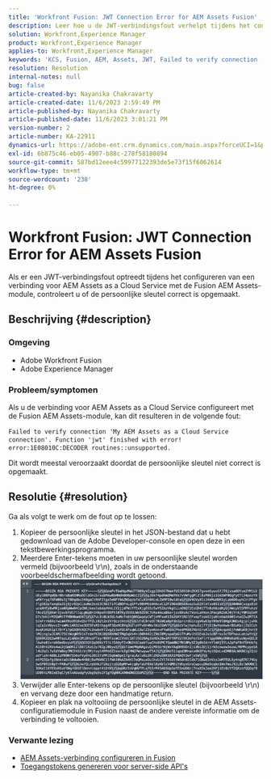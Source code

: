 ```yaml
---
title: 'Workfront Fusion: JWT Connection Error for AEM Assets Fusion'
description: Leer hoe u de JWT-verbindingsfout verhelpt tijdens het configureren van een verbinding met AEM Assets Fusion. Maak de persoonlijke sleutel correct op.
solution: Workfront,Experience Manager
product: Workfront,Experience Manager
applies-to: Workfront,Experience Manager
keywords: 'KCS, Fusion, AEM, Assets, JWT, Failed to verify connection '
resolution: Resolution
internal-notes: null
bug: false
article-created-by: Nayanika Chakravarty
article-created-date: 11/6/2023 2:59:49 PM
article-published-by: Nayanika Chakravarty
article-published-date: 11/6/2023 3:01:21 PM
version-number: 2
article-number: KA-22911
dynamics-url: https://adobe-ent.crm.dynamics.com/main.aspx?forceUCI=1&pagetype=entityrecord&etn=knowledgearticle&id=b9511e1f-b57c-ee11-8179-6045bd006295
exl-id: 6b875c46-eb05-4907-b88c-278f58180894
source-git-commit: 587bd12eee4c59977122393de5e73f15f6062614
workflow-type: tm+mt
source-wordcount: '238'
ht-degree: 0%

---
```


# Workfront Fusion: JWT Connection Error for AEM Assets Fusion


Als er een JWT-verbindingsfout optreedt tijdens het configureren van een verbinding voor AEM Assets as a Cloud Service met de Fusion AEM Assets-module, controleert u of de persoonlijke sleutel correct is opgemaakt.

## Beschrijving {#description}


### Omgeving

- Adobe Workfront Fusion
- Adobe Experience Manager


### Probleem/symptomen

Als u de verbinding voor AEM Assets as a Cloud Service configureert met de Fusion AEM Assets-module, kan dit resulteren in de volgende fout:


```
Failed to verify connection 'My AEM Assets as a Cloud Service connection'. Function 'jwt' finished with error! error:1E08010C:DECODER routines::unsupported.
```


Dit wordt meestal veroorzaakt doordat de persoonlijke sleutel niet correct is opgemaakt.


## Resolutie {#resolution}


Ga als volgt te werk om de fout op te lossen:

1. Kopieer de persoonlijke sleutel in het JSON-bestand dat u hebt gedownload van de Adobe Developer-console en open deze in een tekstbewerkingsprogramma.
2. Meerdere Enter-tekens moeten in uw persoonlijke sleutel worden vermeld (bijvoorbeeld \r\n), zoals in de onderstaande voorbeeldschermafbeelding wordt getoond.     ![](assets/3dbe4410-3d5e-ee11-be6f-6045bd006d92.png)
3. Verwijder alle Enter-tekens op de persoonlijke sleutel (bijvoorbeeld \r\n) en vervang deze door een handmatige return.
4. Kopieer en plak na voltooiing de persoonlijke sleutel in de AEM Assets-configuratiemodule in Fusion naast de andere vereiste informatie om de verbinding te voltooien.


### Verwante lezing

- [AEM Assets-verbinding configureren in Fusion](https://experienceleague.adobe.com/docs/workfront/using/adobe-workfront-fusion/fusion-apps-and-modules/aem-assets-modules.html?lang=en)
- [Toegangstokens genereren voor server-side API&#39;s](https://experienceleague.adobe.com/docs/experience-manager-cloud-service/content/implementing/developing/generating-access-tokens-for-server-side-apis.html?lang=en#the-server-to-server-flow)
